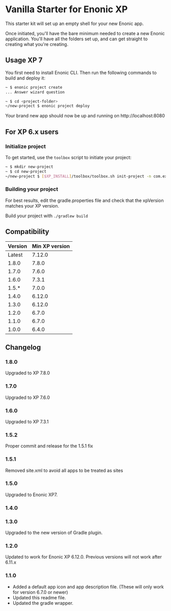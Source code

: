 # Vanilla Starter for Enonic XP

This starter kit will set up an empty shell for your new Enonic app.

Once initiated, you'll have the bare minimum needed to create a new Enonic
application. You'll have all the folders set up, and can get
straight to creating what you're creating.


## Usage XP 7

You first need to install Enonic CLI. Then run the following commands to build and deploy it:

```bash
~ $ enonic project create
... Answer wizard question

~ $ cd <project-folder>
~/new-project $ enonic project deploy
```

Your brand new app should now be up and running on http://localhost:8080


## For XP 6.x users


### Initialize project

To get started, use the `toolbox` script to initiate your project:

```bash
~ $ mkdir new-project
~ $ cd new-project
~/new-project $ [$XP_INSTALL]/toolbox/toolbox.sh init-project -n com.example.name -r starter-vanilla
```

### Building your project

For best results, edit the gradle.properties file and check that the
xpVersion matches your XP version.

Build your project with ``./gradlew build``


## Compatibility

| Version | Min XP version |
|---------|----------------|
| Latest  | 7.12.0         |
| 1.8.0	  | 7.8.0          |
| 1.7.0	  | 7.6.0          |
| 1.6.0	  | 7.3.1          |
| 1.5.*	  | 7.0.0          |
| 1.4.0	  | 6.12.0         |
| 1.3.0	  | 6.12.0         |
| 1.2.0	  | 6.7.0          |
| 1.1.0   | 6.7.0          |
| 1.0.0   | 6.4.0          |

## Changelog

### 1.8.0

Upgraded to XP 7.8.0

### 1.7.0

Upgraded to XP 7.6.0

### 1.6.0

Upgraded to XP 7.3.1

### 1.5.2

Proper commit and release for the 1.5.1 fix

### 1.5.1

Removed site.xml to avoid all apps to be treated as sites

### 1.5.0

Upgraded to Enonic XP7.

### 1.4.0
### 1.3.0

Upgraded to the new version of Gradle plugin.

### 1.2.0

Updated to work for Enonic XP 6.12.0.  Previous versions will not work after 6.11.x

### 1.1.0

* Added a default app icon and app description file. (These will only work for version 6.7.0 or newer)
* Updated this readme file.
* Updated the gradle wrapper.
